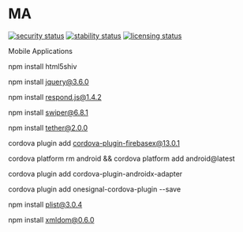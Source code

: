 # MA

[![security status](https://www.meterian.io/badge/gh/johnsblatter/MA/security)](https://www.meterian.io/report/gh/johnsblatter/MA)
[![stability status](https://www.meterian.io/badge/gh/johnsblatter/MA/stability)](https://www.meterian.io/report/gh/johnsblatter/MA)
[![licensing status](https://www.meterian.io/badge/gh/johnsblatter/MA/licensing)](https://www.meterian.io/report/gh/johnsblatter/MA)

Mobile Applications

npm install html5shiv

npm install jquery@3.6.0

npm install respond.js@1.4.2

npm install swiper@6.8.1

npm install tether@2.0.0

cordova plugin add cordova-plugin-firebasex@13.0.1

cordova platform rm android && cordova platform add android@latest

cordova plugin add cordova-plugin-androidx-adapter

cordova plugin add onesignal-cordova-plugin --save

npm install plist@3.0.4

npm install xmldom@0.6.0

